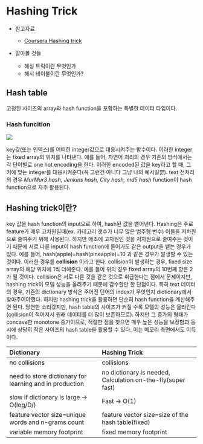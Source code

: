 # Hashing Trick

- 참고자료
    - <a href="https://ko.coursera.org/lecture/machine-learning-applications-big-data/hashing-trick-GswXH">Coursera Hashing trick</a>

- 알아볼 것들
    - 해싱 트릭이란 무엇인가
    - 해시 테이블이란 무엇인가?

## Hash table

고정된 사이즈의 array와 hash function을 포함하는 특별한 데이터 타입이다.

### Hash funcition

<img src="https://en.wikipedia.org/wiki/Hash_function#/media/File:Hash_table_4_1_1_0_0_1_0_LL.svg">

key값(또는 인덱스)를 어떠한 integer값으로 대응시켜주는 함수이다. 이러한 integer는 fixed array의 위치를 나타낸다. 예를 들어, 자연어 처리의 경우 기존의 방식에서는 각 단어별로 one hot encoding을 한다. 이러한 encoded된 값을 key라고 할 때, 그 키에 맞는 integer를 대응시켜준다(꼭 그런건 아니다 그냥 나의 예시일뿐). text 전처리의 경우 *MurMur3 hash, Jenkins hash, City hash, md5 hash* function이 hash function으로 자주 활용된다.

## Hashing trick이란?

key 값을 hash function의 input으로 하여, hash된 값을 뱉어낸다. Hashing은 주로 feature가 매우 고차원일때(ex. 카테고리 갯수가 너무 많은 범주형 변수) 이들을 저차원으로 줄여주기 위해 사용된다. 하지만 애초에 고차원인 것을 저차원으로 줄여주는 것이기 때문에 서로 다른 input이 hash function에 들어가도 같은 output을 뱉는 경우가 있다. 예를 들어, hash(apple)=hash(pineapple)=10 과 같은 경우가 발생할 수 있는 것이다. 이러한 경우를 **collision** 이라고 한다. collision이 발생하는 경우, fixed size array의 해당 위치에 1씩 더해준다. 예를 들어 위의 경우 fixed array의 10번째 항은 2가 될 것이다. collision은 서로 다른 것을 같은 것으로 취급한다는 점에서 문제이지만, hashing trick이 모델 성능을 올려주기 때문에 감수할만 한 단점이다. 특히 text 데이터의 경우, 기존의 dictionary 방식은 주어진 단어의 index가 무엇인지 dictionary에서 찾아주어야했다. 하지만 hashing trick을 활용하면 단순히 hash function을 계산해주면 된다. 당연한 소리겠지만, hash table의 사이즈가 커질 수록 모델의 성능은 올라간다(collision이 적어져서 원래 데이터를 더 많이 보존하므로). 하지만 그 증가의 형태가 concave한 monotone 증가이므로, 적절한 점을 찾으면 매우 높은 성능을 보장함과 동시에 상당히 작은 사이즈의 hash table을 활용할 수 있다. 이는 메모리 측면에서도 이득이다.

| Dictionary | Hashing Trick     |
| :------------- | :------------- |
| no collisions       | collisions       |
| need to store dictionary for learning  and in production | no dictionary is needed, Calculation on-the-fly(super fast)|
| slow if dictionary is large -> O(log/D/) | Fast -> O(1)|
| feature vector size=unique words and n-grams count | feature vector size=size of the hash table(fixed) |
|variable memory footprint|fixed memory footprint|
